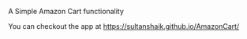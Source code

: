 A Simple Amazon Cart functionality

You can checkout the app at https://sultanshaik.github.io/AmazonCart/
